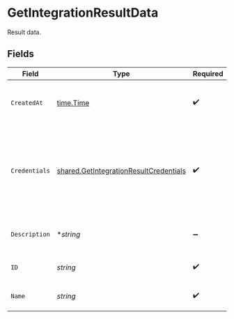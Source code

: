 # GetIntegrationResultData

Result data.


## Fields

| Field                                                                                                   | Type                                                                                                    | Required                                                                                                | Description                                                                                             | Example                                                                                                 |
| ------------------------------------------------------------------------------------------------------- | ------------------------------------------------------------------------------------------------------- | ------------------------------------------------------------------------------------------------------- | ------------------------------------------------------------------------------------------------------- | ------------------------------------------------------------------------------------------------------- |
| `CreatedAt`                                                                                             | [time.Time](https://pkg.go.dev/time#Time)                                                               | :heavy_check_mark:                                                                                      | The time the integration was created.                                                                   | 2021-01-20T11:19:53.175Z                                                                                |
| `Credentials`                                                                                           | [shared.GetIntegrationResultCredentials](../../../pkg/models/shared/getintegrationresultcredentials.md) | :heavy_check_mark:                                                                                      | Cloud provider credential input, required fields dependent on which provider is chosen.                 |                                                                                                         |
| `Description`                                                                                           | **string*                                                                                               | :heavy_minus_sign:                                                                                      | A short description of the integration.                                                                 | The integration description                                                                             |
| `ID`                                                                                                    | *string*                                                                                                | :heavy_check_mark:                                                                                      | Identifier for the integration.                                                                         | gcp-integration                                                                                         |
| `Name`                                                                                                  | *string*                                                                                                | :heavy_check_mark:                                                                                      | The name of the integration.                                                                            | GCP integration                                                                                         |